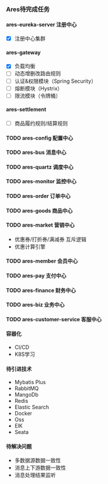 ### Ares待完成任务

#### ares-eureka-server 注册中心

- [x] 注册中心集群

#### ares-gateway

- [x] 负载均衡
- [ ] 动态增删改路由规则
- [ ] 认证&权限模块（Spring Security）
- [ ] 熔断模块（Hystrix）
- [ ] 限流模块（令牌桶）

#### ares-settlement

- [ ] 商品履约规则/结算规则

#### TODO ares-config 配置中心

#### TODO ares-bus 消息中心

#### TODO ares-quartz 调度中心

#### TODO ares-monitor 监控中心

#### TODO ares-order 订单中心

#### TODO ares-goods 商品中心

#### TODO ares-market 营销中心

- 优惠券/打折券/满减券 互斥逻辑
- 优惠计算引擎

#### TODO ares-member 会员中心

#### TODO ares-pay 支付中心

#### TODO ares-finance 财务中心

#### TODO ares-biz 业务中心

#### TODO ares-customer-service 客服中心

#### 容器化

- CI/CD
- K8S学习

#### 待引进技术

- Mybatis Plus
- RabbitMQ
- MangoDb
- Redis
- Elastic Search
- Docker
- Oss
- ElK
- Seata

#### 待解决问题

- 多数据源数据一致性
- 消息上下游数据一致性
- 消息处理结果监听